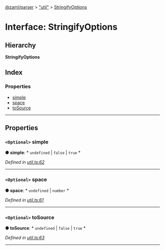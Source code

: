 [@zaml/parser](../README.md) > ["util"](../modules/_util_.md) > [StringifyOptions](../interfaces/_util_.stringifyoptions.md)

# Interface: StringifyOptions

## Hierarchy

**StringifyOptions**

## Index

### Properties

* [simple](_util_.stringifyoptions.md#simple)
* [space](_util_.stringifyoptions.md#space)
* [toSource](_util_.stringifyoptions.md#tosource)

---

## Properties

<a id="simple"></a>

### `<Optional>` simple

**● simple**: * `undefined` &#124; `false` &#124; `true`
*

*Defined in [util.ts:62](https://github.com/nexushubs/zaml-lang/blob/1a52cac/packages/zaml-parser/src/util.ts#L62)*

___
<a id="space"></a>

### `<Optional>` space

**● space**: * `undefined` &#124; `number`
*

*Defined in [util.ts:61](https://github.com/nexushubs/zaml-lang/blob/1a52cac/packages/zaml-parser/src/util.ts#L61)*

___
<a id="tosource"></a>

### `<Optional>` toSource

**● toSource**: * `undefined` &#124; `false` &#124; `true`
*

*Defined in [util.ts:63](https://github.com/nexushubs/zaml-lang/blob/1a52cac/packages/zaml-parser/src/util.ts#L63)*

___

